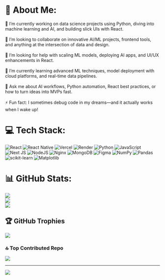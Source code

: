 # 💫 About Me:
🔭 I’m currently working on data science projects using Python, diving into machine learning and AI, and building slick UIs with React.<br><br>🤝 I’m looking to collaborate on innovative AI/ML projects, frontend tools, and anything at the intersection of data and design.<br><br>🙌 I’m looking for help with scaling ML models, deploying AI apps, and UI/UX enhancements in React.<br><br>🌱 I’m currently learning advanced ML techniques, model deployment with cloud platforms, and real-time data pipelines.<br><br>💬 Ask me about AI workflows, Python automation, React best practices, or how to turn ideas into MVPs fast.<br><br>⚡ Fun fact: I sometimes debug code in my dreams—and it actually works when I wake up!
# 💻 Tech Stack:
![React](https://img.shields.io/badge/react-%2320232a.svg?style=plastic&logo=react&logoColor=%2361DAFB) ![React Native](https://img.shields.io/badge/react_native-%2320232a.svg?style=plastic&logo=react&logoColor=%2361DAFB) ![Vercel](https://img.shields.io/badge/vercel-%23000000.svg?style=plastic&logo=vercel&logoColor=white) ![Render](https://img.shields.io/badge/Render-%46E3B7.svg?style=plastic&logo=render&logoColor=white) ![Python](https://img.shields.io/badge/python-3670A0?style=plastic&logo=python&logoColor=ffdd54) ![JavaScript](https://img.shields.io/badge/javascript-%23323330.svg?style=plastic&logo=javascript&logoColor=%23F7DF1E) ![Next JS](https://img.shields.io/badge/Next-black?style=plastic&logo=next.js&logoColor=white) ![NodeJS](https://img.shields.io/badge/node.js-6DA55F?style=plastic&logo=node.js&logoColor=white) ![Nginx](https://img.shields.io/badge/nginx-%23009639.svg?style=plastic&logo=nginx&logoColor=white) ![MongoDB](https://img.shields.io/badge/MongoDB-%234ea94b.svg?style=plastic&logo=mongodb&logoColor=white) ![Figma](https://img.shields.io/badge/figma-%23F24E1E.svg?style=plastic&logo=figma&logoColor=white) ![NumPy](https://img.shields.io/badge/numpy-%23013243.svg?style=plastic&logo=numpy&logoColor=white) ![Pandas](https://img.shields.io/badge/pandas-%23150458.svg?style=plastic&logo=pandas&logoColor=white) ![scikit-learn](https://img.shields.io/badge/scikit--learn-%23F7931E.svg?style=plastic&logo=scikit-learn&logoColor=white) ![Matplotlib](https://img.shields.io/badge/Matplotlib-%23ffffff.svg?style=plastic&logo=Matplotlib&logoColor=black)
# 📊 GitHub Stats:
![](https://github-readme-stats.vercel.app/api?username=Danielisrael1&theme=dark&hide_border=true&include_all_commits=true&count_private=true)<br/>
![](https://nirzak-streak-stats.vercel.app/?user=Danielisrael1&theme=dark&hide_border=true)<br/>
![](https://github-readme-stats.vercel.app/api/top-langs/?username=Danielisrael1&theme=dark&hide_border=true&include_all_commits=true&count_private=true&layout=compact)

## 🏆 GitHub Trophies
![](https://github-profile-trophy.vercel.app/?username=Danielisrael1&theme=radical&no-frame=true&no-bg=true&margin-w=4)

### 🔝 Top Contributed Repo
![](https://github-contributor-stats.vercel.app/api?username=Danielisrael1&limit=5&theme=dark&combine_all_yearly_contributions=true)

---
[![](https://visitcount.itsvg.in/api?id=Danielisrael1&icon=2&color=0)](https://visitcount.itsvg.in)

<!-- Proudly created with GPRM ( https://gprm.itsvg.in ) -->
